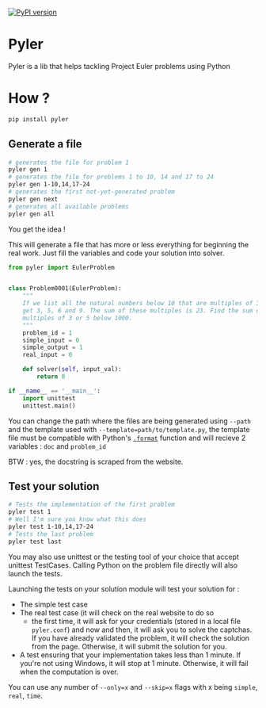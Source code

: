 [![PyPI version](https://badge.fury.io/py/pyler.svg)](https://badge.fury.io/py/pyler)

Pyler
=====

Pyler is a lib that helps tackling Project Euler problems using Python

How ?
=====

```bash
pip install pyler
```

Generate a file
---------------

```bash
# generates the file for problem 1
pyler gen 1
# generates the file for problems 1 to 10, 14 and 17 to 24
pyler gen 1-10,14,17-24
# generates the first not-yet-generated problem
pyler gen next
# generates all available problems
pyler gen all
```

You get the idea !

This will generate a file that has more or less everything for beginning the real work.
Just fill the variables and code your solution into solver.

```python
from pyler import EulerProblem


class Problem0001(EulerProblem):
    """
    If we list all the natural numbers below 10 that are multiples of 3 or 5, we
    get 3, 5, 6 and 9. The sum of these multiples is 23. Find the sum of all the
    multiples of 3 or 5 below 1000.
    """
    problem_id = 1
    simple_input = 0
    simple_output = 1
    real_input = 0

    def solver(self, input_val):
        return 0

if __name__ == '__main__':
    import unittest
    unittest.main()

```

You can change the path where the files are being generated using ``--path`` and
the template used with ``--template=path/to/template.py``, the template file must be compatible
with Python's [``.format``](https://pyformat.info/) function and will recieve 2 variables : ``doc``
and ``problem_id``

BTW : yes, the docstring is scraped from the website.

Test your solution
------------------

```bash
# Tests the implementation of the first problem
pyler test 1
# Well I'm sure you know what this does
pyler test 1-10,14,17-24
# Tests the last problem
pyler test last
```

You may also use unittest or the testing tool of your choice that accept unittest TestCases.
Calling Python on the problem file directly will also launch the tests.

Launching the tests on your solution module will test your solution for :

 * The simple test case
 * The real test case (it will check on the real website to do so
   * the first time, it will ask for your credentials (stored in a local
     file ``pyler.conf``) and now and then, it will ask you to solve the
     captchas.
     If you have already validated the problem, it will check the solution
     from the page. Otherwise, it will submit the solution for you.
 * A test ensuring that your implementation takes less than 1 minute. If
   you're not using Windows, it will stop at 1 minute. Otherwise, it will
   fail when the computation is over.

You can use any number of ``--only=x`` and ``--skip=x`` flags with x
being ``simple``, ``real``, ``time``.

